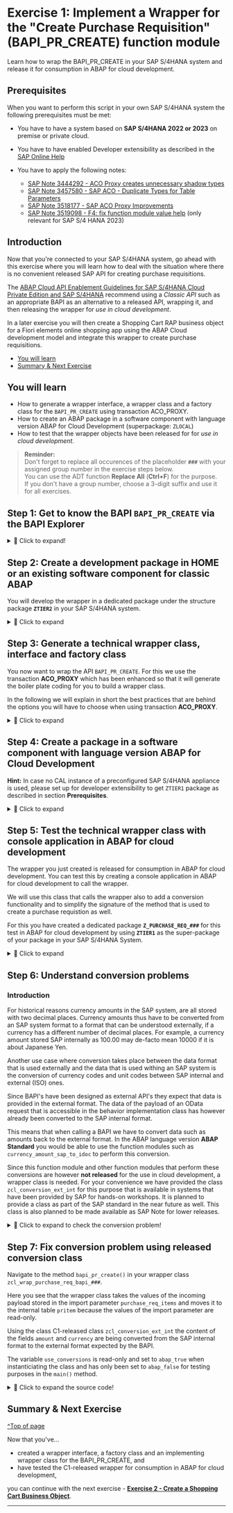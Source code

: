  # Exercise 1: Implement a Wrapper for the "Create Purchase Requisition" (BAPI_PR_CREATE) function module
<!-- description --> Learn how to wrap the BAPI_PR_CREATE in your SAP S/4HANA system and release it for consumption in ABAP for cloud development.

## Prerequisites

When you want to perform this script in your own SAP S/4HANA system the following prerequisites must be met:     

- You have to have a system based on **SAP S/4HANA 2022 or 2023** on premise or private cloud.
- You have to have enabled Developer extensibility as described in the [SAP Online Help](https://help.sap.com/docs/ABAP_PLATFORM_NEW/b5670aaaa2364a29935f40b16499972d/31367ef6c3e947059e0d7c1cbfcaae93.html?q=set%20up%20developer%20extensibility&locale=en-US)   
- You have to apply the following notes:  

  - [SAP Note 3444292 - ACO Proxy creates unnecessary shadow types](https://me.sap.com/notes/3444292)  
  - [SAP Note 3457580 - SAP ACO - Duplicate Types for Table Parameters](https://me.sap.com/notes/3457580)
  - [SAP Note 3518177 - SAP ACO Proxy Improvements](https://me.sap.com/notes/3518177)
  - [SAP Note 3519098 - F4: fix function module value help](https://me.sap.com/notes/3519098)   (only relevant for SAP S/4 HANA 2023)   

## Introduction
Now that you're connected to your SAP S/4HANA system, go ahead with this exercise where you will learn how to deal with the situation where there is no convenient released SAP API for creating purchase requisitions. 

The [ABAP Cloud API Enablement Guidelines for SAP S/4HANA Cloud Private Edition and SAP S/4HANA](https://www.sap.com/documents/2023/05/b0bd8ae6-747e-0010-bca6-c68f7e60039b.html) recommend using a _Classic API_ such as an appropriate BAPI as an alternative to a released API, wrapping it, and then releasing the wrapper for _use in cloud 
development_. 

In a later exercise you will then create a Shopping Cart RAP business object for a Fiori elements online shopping app using the ABAP Cloud development model and integrate this wrapper to create purchase requisitions.

- [You will learn](#you-will-learn)
- [Summary & Next Exercise](#summary--next-exercise)  


## You will learn
- How to generate a wrapper interface, a wrapper class and a factory class for the `BAPI_PR_CREATE` using transaction ACO_PROXY.
- How to create an ABAP package in a software component with 
language version ABAP for Cloud Development (superpackage: `ZLOCAL`)   
- How to test that the wrapper objects have been released for for _use in cloud development_.

> **Reminder:**   
> Don't forget to replace all occurences of the placeholder **`###`** with your assigned group number in the exercise steps below.  
> You can use the ADT function **Replace All** (**Ctrl+F**) for the purpose.   
> If you don't have a group number, choose a 3-digit suffix and use it for all exercises.


## Step 1: Get to know the BAPI `BAPI_PR_CREATE` via the BAPI Explorer

<details>
  <summary>🔵 Click to expand!</summary>
  
The first step is to look for a suitable classic API to create purchase requisitions. You can use the BAPI Explorer for this purpose. Connect to the backend of your SAP S/4HANA system and start transaction **`BAPI`** by opening the embedded SAP GUI (**Ctrl+6**) and entering **`/nBAPI`** in the command field. For the purpose of this tutorial, we will use the non-released BAPI **`BAPI_PR_CREATE`**.

For that, switch to the **Alphabetical** view (1), look for the Business Object **`PurchaseRequisition`** (2), find and click on the method **`CreateFromData1`** (3). You can see that its function module is the **`BAPI_PR_CREATE`** (4).

<!-- ![BAPI explorer](images/bapi_explorer.png) -->
<img alt="BAPI explorer" src="images/bapi_explorer.png" width="70%">

In the **Documentation** tab you can find more information on what the BAPI is used for (in this case: to create purchase requisitions) and you can find examples for various scenarios and how to fill the respective parameter values.

In the **Tools** section you can click on the **Function Builder** and then click on **Display** to see the required parameters:

<!-- ![BAPI explorer - Tools](images/bapi_explorer-tools.png) -->
<img alt="BAPI explorer - Tools" src="images/bapi_explorer-tools.png" width="70%">

<!-- ![BAPI explorer - Function Builder](images/bapi_explorer-function_builder.png) -->
<img alt="BAPI explorer - Function Builder" src="images/bapi_explorer-function_builder.png" width="70%">

>The `BAPI_PR_CREATE` has a `TESTRUN` parameter that can be used to call the BAPI in validation mode. Some BAPI have a similar test mode that can be used to validate input data. It is best practice to make use of this test mode, if available, as we will address in more details in a later [tutorial](/exercises/ex5/Readme.md) of this group.

</details>

## Step 2: Create a development package in HOME or an existing software component for classic ABAP

You will develop the wrapper in a dedicated package under the structure package **`ZTIER2`** in your SAP S/4HANA system.   

<details>
  <summary>🔵 Click to expand</summary>
  
  1. In ADT, open your SAP S/4HANA system project folder, right click on it and select **New** > **ABAP Package** and enter the following values:   

     - Name:         **`ZTIER2_###`**   
     - Superpackage: **`ZTIER2`**      
     - Description:  **`Group ### - Tier2`.**      

  2. Select **Add to favorite packages** for easy access later on. Keep the Package Type as **Development** and click on **Next**.  

  3. Do not change anything in the following wizard window (where the software component HOME is selected), and click on **Next**.       

     <img alt="Create Tier 2 package" src="images/create_tier2_package_2.png" width="70%">    

  4. Create a new transport request and give it a meaningful name such as `classic ABAP development - Group ###` so that it can be more easily identified. 
     Then click on **Finish**. The package will be created.   


</details>  

## Step 3: Generate a technical wrapper class, interface and factory class

You now want to wrap the API `BAPI_PR_CREATE`. For this we use the transaction **ACO_PROXY** which has been enhanced so that it will generate the boiler plate coding for you to build a wrapper class.   

In the following we will explain in short the best practices that are behind the options you will have to choose when using transaction **ACO_PROXY**.  

<details>
  <summary>🔵 Click to expand</summary>

> **The interface:**     
> Depending on your specific use-case, you normally would need to access only certain specific functionalities and methods of the BAPI you want to expose. An ABAP Interface is the perfect development object for this purpose. The interface simplifies and restricts the usage of the underlying BAPI for the specific use-case, by exposing only the parameters that are needed. As a consequence, non-wrapped functionalities are forbidden.

> **The wrapper class:**    
> In addition you need a class to wrap the BAPI (implementing the interface) and implement its methods. The wrapper class has a method defined in the private section, `call_bapi_pr_create`, which has access to all the parameters of the underlying BAPI. Having this type of central private method is best practice. Internally, the wrapper class has access to all the parameters and then the interface has virtual access to all of these parameters and exposes publicly only the ones that are needed depending on the specific use-case. 

> **C1-release for use in cloud development:**    
> Since we plan to access the wrapped BAPI using the ABAP Cloud development model, it is good to provide the possibility to test it, and to keep wrapping-specific coding using the ABAP Cloud development model to a minimum. For this reason, the interface approach is recommended, and the wrapper class will not be released directly for consumption in ABAP for cloud development, but rather will be accessible via a factory class that will also be created.

> **The factory class:**
> A factory class is used to control the instantiation of the wrapper class and in order to be able to use it in ABAP for cloud development it has to be released for use in ABAP for cloud development. 

This approach has the advantage of a clear control of when and where an instance of the wrapper class is created, and in the event in which several wrapper classes are needed all their instantiations could be handled inside one single factory class.  Also, in case of wrapper classes this has the advantage that in case the wrapper class is changed throughout it's software lifecycle, at a later point in time a different class could be initialized, without changes to the consumer implementation. In this tutorial we follow the [clean code best practices](https://blogs.sap.com/2022/05/05/how-to-enable-clean-code-checks-for-abap/) for ABAP development. For example: the wrapper class is ready for ABAP Unit Tests and [ABAP Doc](https://blogs.sap.com/2013/04/29/abap-doc/) is implemented.


1. To create the interface, the class and the factory class for your BAPI start transaction **ACO_PROXY**.  

2. Enter the following values:   

   **A. Function Modules**    
      - Here you can select one or more function modules that will be wrapped by one single class. Please enter here only `BAPI_PR_CREATE`.  
        
   **B. Specify repository object names**    
      - **Name of a proxy class**: Enter a name for the wrapper class, e.g. `ZCL_WRAP_BAPI_PR_###`.   
      - **Package**: Select `ZTIER2_###`.       
      - **Create Interface**: Check the check box and choose a name for the interface, e.g. `ZIF_WRAP_BAPI_PR_###`  
      - **Create Factory Class**: Check the check box and choose a name for the factory class, e.g. `ZCL_F_WRAP_BAPI_PR_###`   

   **C. Options**   
      - Leave the default value **Pass destination via Constructor**  checked.   
      - Choose the radio-button **Class-Based Exceptions**       
      - Check the check box **Do not create Shadows of C1 Released Types**       
      - Check the check box **C1 Release**       
      - Check the check box **Create Private Methods**          

    
   <img alt="Start ACO_PROXY" src="images/start_aco_proxy_2.png" width="100%"> 

3. Press the green check mark <code style="color : name_color">**✔**</code> in the upper left corner or  **F8** to continue
   
4. Select optional values

   Transaction **ACO_PROXY** offers you to un-select optional values that shall not be part of the public interface.

   Only leave the following optional parameters of the 'BAPI_PR_CREATE' selected
   
   - NUMBER  
   - PRHEADEREXP  
   - PRHEADER  
   - PRHEADERX  
   - TESTRUN  
   - PRITEMX  
   - RETURN  

   and un-select all other optional parameters.

   Finally you have to press **Enter** and you have to select a transport to start the generation of the repository objects.   

   <img alt="Select optional parameters 1" src="images/rap640_parameter_010.png" width="70%">

   <img alt="Select optional parameters 2" src="images/rap640_parameter_020.png" width="70%">

   <img alt="Select optional parameters 3" src="images/rap640_parameter_030.png" width="70%">


6. Check the generated artefacts.

   <img alt="generated artefacts" src="images/ex1_step3_generated_artefacts.png" width="70%">    
   

 
</details>  

## Step 4: Create a package in a software component with language version ABAP for Cloud Development   

**Hint:** In case no CAL instance of a preconfigured SAP S/4HANA appliance is used, please set up for developer extensibility to get `ZTIER1` package as described in section **Prerequisites**.    

<details>
  <summary>🔵 Click to expand</summary>

  1. In ADT, open your SAP S/4HANA system project folder, right click on it and select **New** > **ABAP Package**.
  2. Enter the following values:         

     - Name:         **`Z_PURCHASE_REQ_###`**
     - Superpackage: **`ZTIER1`**
     - Description:  **`Group ### - Tier1`.**      

     Select **Add to favorite packages** for easy access later on. Keep the Package Type as **Development** and click on **Next**.    

  7. Click on **Next** and then **Next** again. Select a suitable transport request (or create a new one if needed) and then click on **Finish**.

    
      
</details>

## Step 5: Test the technical wrapper class with console application in ABAP for cloud development

The wrapper you just created is released for consumption in ABAP for cloud development. You can test this by creating a console application in ABAP for cloud development to call the wrapper. 

We will use this class that calls the wrapper also to add a conversion functionality and to simplify the signature of the method that is used to create a purchase requistion as well. 

For this you have created a dedicated package **`Z_PURCHASE_REQ_###`** for this test in ABAP for cloud development by using **`ZTIER1`** as the super-package of your package in your SAP S/4HANA System.

<details>
  <summary>🔵 Click to expand</summary>  
   
1. Create a class for the console application.  
   Right click on the newly created package **`Z_PURCHASE_REQ_###`** and select **New** > **ABAP Class** and enter the following values:  
    - **Name**: **`zcl_wrap_purchase_req_bapi_###`**   
    - **Description**: **Wrapper and test class**  

2. Click on **Next**, select a suitable transport request (or create a new one if needed) and then click on **Finish**.

3. You can check that the newly created class is a ABAP for cloud development class by checking that the **ABAP Language Version** is `ABAP Language for Cloud Development` in the **Properties** > **General** tab:

<!-- ![Console application language](images/console_application_language.png) -->
<img alt="Console application language" src="images/console_application_language.png" width="70%">

4. Implement the newly created class as shown below. The class calls the wrapper factory class and, given some input parameter values like the delivery date and the item price, creates a purchase requisition for that specific item and prints the information to the console.   
         
 <details>
  <summary>🟡📄 Click to expand and view or copy the source code!</summary>

```ABAP

CLASS zcl_wrap_purchase_req_bapi_### DEFINITION
  PUBLIC
  FINAL
  CREATE PUBLIC .

  PUBLIC SECTION.

    INTERFACES if_oo_adt_classrun .

    DATA use_conversions TYPE abap_boolean VALUE abap_true READ-ONLY.

    METHODS bapi_pr_create
      IMPORTING purchase_req_header TYPE zif_wrap_bapi_pr_###=>bapimereqheader
                purchase_req_items  TYPE zif_wrap_bapi_pr_###=>_bapimereqitemimp
                test_run            TYPE abap_bool
      EXPORTING pr_return_msg       TYPE zif_wrap_bapi_pr_###=>_bapiret2
      RETURNING VALUE(result)       TYPE banfn.



  PROTECTED SECTION.
  PRIVATE SECTION.




ENDCLASS.



CLASS zcl_wrap_purchase_req_bapi_### IMPLEMENTATION.
  METHOD if_oo_adt_classrun~main.

    DATA pr_returns TYPE bapirettab.

    "if the data element banfn is not released for the use in cloud develoment in your system
    "you have to use the shadow type zif_wrap_bapi_pr_###=>banfn
    DATA number  TYPE banfn  .
    "DATA number  TYPE zif_wrap_bapi_pr_###=>banfn  .

    DATA purchase_req_header TYPE zif_wrap_bapi_pr_###=>bapimereqheader .
    DATA purchase_req_items  TYPE zif_wrap_bapi_pr_###=>_bapimereqitemimp .

    DATA test_run TYPE abap_boolean .

    purchase_req_header = VALUE #( pr_type = 'NB' ).

    purchase_req_items = VALUE #( (
                              preq_item  = '00010'
                              plant      = '1010'
                              acctasscat = 'U'
                              currency   = 'EUR'                              
                              deliv_date = cl_abap_context_info=>get_system_date(  ) + 14   "format: yyyy-mm-dd (at least 10 days)
                              material   = 'ZPRINTER01'
                              matl_group = 'A001'
                              preq_price = '100'
                              quantity   = '1'
                              unit       = 'ST'
                              pur_group = '001'
                              purch_org = '1010'
                              short_text = 'ZPRINTER01'
                    ) ).

    "just for testing purposes "
*    use_conversions = abap_false.
*    purchase_req_items[ 1 ]-currency = 'JPY'.

    "in addition you can try out to use the BAPI in the test mode
*   test_run = abap_true.

    bapi_pr_create(
      EXPORTING
        purchase_req_header     = purchase_req_header
        purchase_req_items      = purchase_req_items
        test_run                = test_run
      IMPORTING
        pr_return_msg = pr_returns
      RECEIVING
        result        = number
    ).

    COMMIT WORK AND WAIT.

    IF test_run = abap_true.
      out->write( | test_run | ).
    ELSE.
      out->write( |purchase requistion number: { number  } | ).

      SELECT * FROM I_PurchaseRequisitionItemAPI01 WHERE PurchaseRequisition = @number
                                         INTO TABLE @DATA(purchase_requisitions).

      LOOP AT purchase_requisitions INTO DATA(purchase_requisition).
        out->write( | Item: { purchase_requisition-PurchaseRequisitionItem } Amount { purchase_requisition-PurchaseRequisitionPrice }  { purchase_requisition-PurReqnItemCurrency }| ).
      ENDLOOP.

    ENDIF.

    LOOP AT pr_returns INTO DATA(bapiret2_line).
      out->write( |bapi_return { bapiret2_line-type } : { bapiret2_line-message } | ).
    ENDLOOP.

  ENDMETHOD.


  METHOD bapi_pr_create.

*    DATA prheader TYPE zif_wrap_bapi_pr_###=>bapimereqheader .
    DATA prheaderx TYPE zif_wrap_bapi_pr_###=>bapimereqheaderx .
    DATA pritem  TYPE zif_wrap_bapi_pr_###=>_bapimereqitemimp .
    DATA pritemx  TYPE zif_wrap_bapi_pr_###=>_bapimereqitemx  .
    DATA pritemx_line LIKE LINE OF pritemx.
    DATA prheaderexp  TYPE zif_wrap_bapi_pr_###=>bapimereqheader .
    DATA conversion_message_line TYPE bapiret2.

    "if the data element banfn is not released for the use in cloud develoment in your system
    "you have to use the shadow type zif_wrap_bapi_pr_###=>banfn
    DATA number  TYPE banfn  .
    "DATA number  TYPE zif_wrap_bapi_pr_###=>banfn  .
    DATA conversion_messages TYPE bapirettab.

    prheaderx = VALUE #( pr_type = 'X' ).

    "item data has to be converted
    pritem = purchase_req_items.

    LOOP AT pritem ASSIGNING FIELD-SYMBOL(<pritem_line>).

      pritemx_line =
                      VALUE #(
                               preq_item  = '00010'
                               plant      = 'X'
                               acctasscat = 'X'
                               currency   = 'X'
                               deliv_date = 'X'
                               material   = 'X'
                               matl_group = 'X'
                               preq_price = 'X'
                               quantity   = 'X'
                               unit       = 'X'
                               pur_group  = 'X'
                               purch_org  = 'X'
                               short_text = 'X'
                              ) .

      APPEND pritemx_line TO pritemx.

      IF use_conversions = abap_true.

        TRY.

            zcl_conversion_ext_int=>get_instance( )->currency_amount_int_to_ext(
              EXPORTING
                currency    = <pritem_line>-Currency
                sap_amount  = CONV #( <pritem_line>-preq_price )
              IMPORTING
                bapi_amount = DATA(bapi_amount)
            ).

            zcl_conversion_ext_int=>get_instance( )->currency_code_int_to_ext(
              EXPORTING
                sap_code = <pritem_line>-Currency
              IMPORTING
                iso_code = DATA(bapi_currency)
            ).

            <pritem_line>-preq_price = bapi_amount.
            <pritem_line>-Currency = bapi_currency.

          CATCH zcx_conversion_ext_int INTO DATA(conversion_exception).

            conversion_message_line-id = conversion_exception->if_t100_message~t100key-msgid.
            conversion_message_line-number = conversion_exception->if_t100_message~t100key-msgno.
            conversion_message_line-type = if_abap_behv_message=>severity-warning.
            conversion_message_line-message_v1 = conversion_exception->attr1.
            conversion_message_line-message_v2 = conversion_exception->attr2.
            APPEND conversion_message_line TO conversion_messages.

        ENDTRY.
      ENDIF.
    ENDLOOP.

    TRY.
        zcl_f_wrap_bapi_pr_###=>create_instance( )->bapi_pr_create(
            EXPORTING
              prheader  = purchase_req_header
              prheaderx = prheaderx
              testrun   = test_run
            IMPORTING
              number      = number
              prheaderexp = prheaderexp
            CHANGING
              pritem          = pritem
              pritemx         = pritemx
              return          = pr_return_msg
              )
          .
        result = number.

        APPEND LINES OF conversion_messages TO pr_return_msg.

      CATCH cx_aco_application_exception cx_aco_communication_failure cx_aco_system_failure.
        "does not happen since there is no rfc call
        ASSERT 1 = 2.
    ENDTRY.

  ENDMETHOD.

ENDCLASS.


```

 </details>   

5. Save and activate your changes.   

6. Now run this class  by pressing F9.   

7. You shall see an output as follows:

   <img alt="Console output test class" src="images/console_output_test_class.png" width="70%">   

> Tip:  
> Add a breakpoint in the `bapi_pr_create()` method of your coding where your technical wrapper class `zcl_f_wrap_bapi_pr_###` is being called.    
> `zcl_f_wrap_bapi_pr_###=>create_instance( )->bapi_pr_create`   
  
 </details>



## Step 6: Understand conversion problems

### Introduction

For historical reasons currency amounts in the SAP system, are all stored with two decimal places. Currency amounts thus have to be converted from an SAP system format to a format that can be understood externally, if a currency has a different number of decimal places. For example, a currency amount stored SAP internally as 100.00 may de-facto mean 10000 if it is about Japanese Yen.  

Another use case where conversion takes place between the data format that is used externally and the data that is used withing an SAP system is the conversion of currency codes and unit codes between SAP internal and external (ISO) ones.   

Since BAPI's have been designed as external API's they expect that data is provided in the external format. The data of the payload of an OData request that is accessible in the behavior implementation class has however already been converted to the SAP internal format.   

This means that when calling a BAPI we have to convert data such as amounts back to the external format. In the ABAP language version **ABAP Standard** you would be able to use the function modules such as `currency_amount_sap_to_idoc` to perform this conversion.   

Since this function module and other function modules that perform these conversions are however **not released** for the use in cloud development, a wrapper class is needed. For your convenience we have provided the class `zcl_conversion_ext_int` for this purpose that is available in systems that have been provided by SAP for hands-on workshops. It is planned to provide a class as part of the SAP standard in the near future as well. This class is also planned to be made available as SAP Note for lower releases.   

<details>
  <summary>🔵 Click to expand to check the conversion problem!</summary>
  

### Check the conversion problem  

1. Open the class `zcl_wrap_purchase_req_bapi_###` in ADT.
2. Start the class by pressing **F9**.
3. Navigate to the `main` method
4. Remove the comment **Ctrl+>** from the lines   

   ```   
   *   use_conversions = abap_false.`
   *   purchase_req_items[ 1 ]-currency = 'JPY'.
   ```  
   <img alt="Change wrapper class I" src="images/06_000_adapt_wrapper_class.png" width="70%">   

5. Your code should now look like as follows:   

   <img alt="Change wrapper class I" src="images/06_010_adapt_wrapper_class.png" width="70%">   
   
8. Save and activate your changes.
9. Start the class by pressing **F9**.  

   <img alt="Change wrapper class I" src="images/06_020_adapt_wrapper_class.png" width="70%">   
 
By setting the global variable `use_conversions` to `abap_false` for testing purposes you have changed the behavior of your wrapper class such, that:   
- now Japanese Yen will be used to create the purchase requisition and that
- in method `bapi_pr_create()` now the conversion class `zcl_conversion_ext_int` is not used anymore to convert the amount from the SAP internal format to the external format   

As a result the value stored in the purchase requisition would be `1 JPY` instead of the intended amount `100 JPY`.   
  
</details>   

## Step 7: Fix conversion problem using released conversion class

Navigate to the method `bapi_pr_create()` in your wrapper class `zcl_wrap_purchase_req_bapi_###`.    

Here you see that the wrapper class takes the values of the incoming payload stored in the import parameter `purchase_req_items` and moves it to the internal table `pritem` because the values of the import parameter are read-only.   

Using the class C1-released class `zcl_conversion_ext_int` the content of the fields `amount` and `currency` are being converted from the SAP internal format to the external format expected by the BAPI.    

The variable `use_conversions` is read-only and set to `abap_true` when instanticiating the class and has only been set to `abap_false` for testing purposes in the `main()` method.   

<details>
  <summary>🔵 Click to expand the source code!</summary>   
  
```

    "item data has to be converted
    pritem = purchase_req_items.

    LOOP AT pritem ASSIGNING FIELD-SYMBOL(<pritem_line>).

      pritemx_line =
                      VALUE #(
                               preq_item  = '00010'
                               plant      = 'X'
                               acctasscat = 'X'
                               currency   = 'X'
                               deliv_date = 'X'
                               material   = 'X'
                               matl_group = 'X'
                               preq_price = 'X'
                               quantity   = 'X'
                               unit       = 'X'
                               pur_group  = 'X'
                               purch_org  = 'X'
                               short_text = 'X'
                              ) .

      APPEND pritemx_line TO pritemx.

      IF use_conversions = abap_true.

        TRY.

            zcl_conversion_ext_int=>get_instance( )->currency_amount_int_to_ext(
              EXPORTING
                currency    = <pritem_line>-Currency
                sap_amount  = CONV #( <pritem_line>-preq_price )
              IMPORTING
                bapi_amount = DATA(bapi_amount)
            ).

            zcl_conversion_ext_int=>get_instance( )->currency_code_int_to_ext(
              EXPORTING
                sap_code = <pritem_line>-Currency
              IMPORTING
                iso_code = DATA(bapi_currency)
            ).

            <pritem_line>-preq_price = bapi_amount.
            <pritem_line>-Currency = bapi_currency.

          CATCH zcx_conversion_ext_int INTO DATA(conversion_exception).

            conversion_message_line-id = conversion_exception->if_t100_message~t100key-msgid.
            conversion_message_line-number = conversion_exception->if_t100_message~t100key-msgno.
            conversion_message_line-type = if_abap_behv_message=>severity-warning.
            conversion_message_line-message_v1 = conversion_exception->attr1.
            conversion_message_line-message_v2 = conversion_exception->attr2.
            APPEND conversion_message_line TO conversion_messages.

        ENDTRY.
      ENDIF.
    ENDLOOP.



```  

</details>    



 
<!--    

## Step 8: Run ATC checks and request exemptions \[OPTIONAL\]

> **Note**: This exercise is optional. 

You will now need to run ATC checks on the objects you created and request exemptions to use non-released API.

<details>
  <summary>🔵 Click to expand</summary>  

To run the ATC checks right click on the `$Z_PURCHASE_REQ_TIER2_###` package and select **Run As** > **ABAP Test Cockpit With...** and select your ATC check variant. Confirm by clicking on **OK**.   


<img alt="ATC checks - interface error" src="images/select_atc_check_variant.png" width="70%">

The result of the ATC check will appear in the ATC Problems tab. As expected, you will get ATC check errors because you are using an non-released API:


<img alt="ATC checks - interface error" src="images/interface_atc_checks.png" width="70%">

>Note that there are ATC checks errors for both the interface and the wrapper class. You will need to request an exemption for each of the two objects.

Right click on any one of the interface related errors in the ATC Problems tab and choose **Request Exemption**. You can then request an exemption for the whole interface by selecting `Interface (ABAP Objects)` under the `Apply exemption To` tab:


<img alt="Request exemptions for the whole interface" src="images/interface_request_exemption.png" width="70%">

Click **Next**, choose a valid approver, a reason to request the exemptions and input a justification for it. Then click on **Finish**.


<img alt="Approver and justification" src="images/approver_and_justification.png" width="70%">

Proceed in the same way to request an exemption for the whole wrapper class.

>How to maintain approvers and how to approve exemptions is beyond the scope of this tutorial. After a maintained approver has approved the exemptions, you can verify it by running ATC checks again in ADT: no issue should arise.

</details>

-->   

<!--
## Step 10: Check the results in the SAP standard `Purchase Requisition - Professional` App

You can  use the app **Manage Purchase Requisition - Professional** to check the purchase requistions that you have created using your console application.   

<details>
  <summary>🔵 Click to expand</summary>
  
  1. In a preconfigured appliance system, the standard **Manage Purchase Requisition - Professional** app can be started using the ABAP Fiori Launchpad using the following URL, where you will replace `xxx.xxx.xxx.xxx` with your assigned system IP address:     
  
     https://xxx.xxx.xxx.xxx:44301/sap/bc/ui2/flp?sap-client=100&sap-language=EN#PurchaseRequisition-maintain
    
     > **Hint:** Alternatively, you can launch the ABAP Fiori launchpad using the transaction code **`/ui2/flp`** (`/n/ui2/flp`) and then search for the app *Manage Purchase Requisition - Professional*.

     **Manage Purchase Requistion - SAP standard application**   
     ![Manage Purchase Requistion - Professional](../ex4/images/pr_professional_app.png)  
    
     Now you can search for the created purchase requisition number.

     > **Note**
     > Before checking the results in the ADT Fiori Elements preview make sure to clear the cache by pressing **F12** and by selecting **clear cache and refresh**. Otherwise you might run into the issue that the button 
       of the action is visible but not functional.   

</details>
-->

## Summary & Next Exercise
[^Top of page](#)

Now that you've... 
- created a wrapper interface, a factory class and an implementing wrapper class for the BAPI_PR_CREATE, and
- have tested the C1-released wrapper for consumption in ABAP for cloud development,

you can continue with the next exercise - **[Exercise 2 - Create a Shopping Cart Business Object](../ex2/README.md)**.

---
